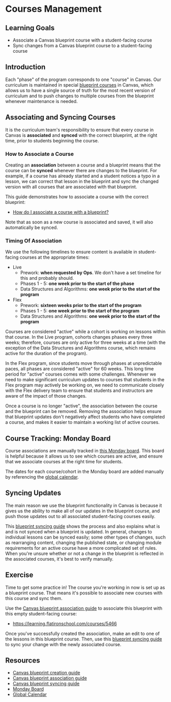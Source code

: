 # Courses Management

## Learning Goals

- Associate a Canvas blueprint course with a student-facing course
- Sync changes from a Canvas blueprint course to a student-facing course

## Introduction

Each "phase" of the program corresponds to one "course" in Canvas. Our
curriculum is maintained in special [blueprint courses][] in Canvas, which
allows us to have a single source of truth for the most recent version of
curriculum and to push changes to multiple courses from the blueprint whenever
maintenance is needed.

## Associating and Syncing Courses

It is the curriculum team's responsibility to ensure that every course in Canvas
is **associated** and **synced** with the correct blueprint, at the right time,
prior to students beginning the course.

### How to Associate a Course

<!-- TODO: record video -->

Creating an **association** between a course and a blueprint means that the
course can be **synced** whenever there are changes to the blueprint. For
example, if a course has already started and a student notices a typo in a
lesson, we can correct that lesson in the blueprint and sync the changed version
with all courses that are associated with that blueprint.

This guide demonstrates how to associate a course with the correct blueprint:

- [How do I associate a course with a blueprint?][associating courses guide]

Note that as soon as a new course is associated and saved, it will also
automatically be synced.

### Timing Of Association

We use the following timelines to ensure content is available in student-facing
courses at the appropriate times:

- Live
  - Prework: **when requested by Ops**. We don't have a set timeline for this
    and probably should.
  - Phases 1 - 5: **one week prior to the start of the phase**
  - Data Structures and Algorithms: **one week prior to the start of the
    program**
- Flex
  - Prework: **sixteen weeks prior to the start of the program**
  - Phases 1 - 5: **one week prior to the start of the program**
  - Data Structures and Algorithms: **one week prior to the start of the
    program**

Courses are considered "active" while a cohort is working on lessons within that
course. In the Live program, cohorts changes phases every three weeks;
therefore, courses are only active for three weeks at a time (with the exception
of the Data Structures and Algorithms course, which remains active for the
duration of the program).

In the Flex program, since students move through phases at unpredictable paces,
all phases are considered "active" for 60 weeks. This long time period for
"active" courses comes with some challenges. Whenever we need to make
significant curriculum updates to courses that students in the Flex program may
actively be working on, we need to communicate closely with the Flex delivery
team to ensure that students and instructors are aware of the impact of those
changes.

Once a course is no longer "active", the association between the course and the
blueprint can be removed. Removing the association helps ensure that blueprint
updates don't negatively affect students who have completed a course, and makes
it easier to maintain a working list of active courses.

## Course Tracking: Monday Board

<!-- TODO: record video -->

Course associations are manually tracked in [this Monday
board][canvas monday board]. This board is helpful because it allows us to see
which courses are active, and ensure that we associate courses at the right time
for students.

The dates for each course/cohort in the Monday board are added manually by
referencing the [global calendar][].

## Syncing Updates

The main reason we use the blueprint functionality in Canvas is because it gives
us the ability to make all of our updates in the blueprint course, and push
those updates out to all associated student-facing courses easily.

This [blueprint syncing guide][blueprint syncing guide] shows the process and
also explains what is and is not synced when a blueprint is updated. In general,
changes to individual lessons can be synced easily; some other types of changes,
such as rearranging content, changing the published state, or changing module
requirements for an active course have a more complicated set of rules. When
you're unsure whether or not a change in the blueprint is reflected in the
associated courses, it's best to verify manually.

## Exercise

Time to get some practice in! The course you're working in now is set up as a
blueprint course. That means it's possible to associate new courses with this
course and sync them.

Use the [Canvas blueprint association guide][associating courses guide] to
associate this blueprint with this empty student-facing course:

- https://learning.flatironschool.com/courses/5466

Once you've successfully created the association, make an edit to one of the
lessons in this blueprint course. Then, use this [blueprint syncing
guide][blueprint syncing guide] to sync your change with the newly associated
course.

## Resources

- [Canvas blueprint creation guide][blueprint courses]
- [Canvas blueprint association guide][associating courses guide]
- [Canvas blueprint syncing guide][blueprint syncing guide]
- [Monday Board][canvas monday board]
- [Global Calendar][global calendar]

[blueprint courses]:
  https://community.canvaslms.com/t5/Admin-Guide/How-do-I-enable-a-course-as-a-blueprint-course-as-an-admin/ta-p/138
[associating courses guide]:
  https://community.canvaslms.com/t5/Admin-Guide/How-do-I-associate-a-course-with-a-blueprint-course-as-an-admin/ta-p/183
[blueprint syncing guide]:
  https://community.canvaslms.com/t5/Admin-Guide/How-do-I-sync-course-content-in-a-blueprint-course-as-an-admin/ta-p/171
[canvas monday board]: https://flatiron.monday.com/boards/1329697069
[global calendar]:
  https://docs.google.com/spreadsheets/d/1ZF0aGxftAIc9RvnR5Sz2o6iW4NfgSoKACpkfINZJZfk/edit#gid=0
[live sub accounts]:
  https://learning.flatironschool.com/accounts/657/sub_accounts
[flex sub accounts]:
  https://learning.flatironschool.com/accounts/667/sub_accounts
